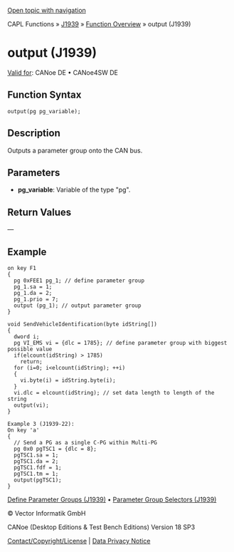 [Open topic with navigation](../../../../../CANoeDEFamily.htm#Topics/CAPLFunctions/J1939/Functions/CAPLfunctionJ1939Output.md)

CAPL Functions » [J1939](../CAPLfunctionsJ1939StartPage.md) » [Function Overview](../CAPLfunctionsJ1939Overview.md) » output (J1939)

# output (J1939)

[Valid for](../../../Shared/FeatureAvailability.md): CANoe DE • CANoe4SW DE

## Function Syntax

`output(pg pg_variable);`

## Description

Outputs a parameter group onto the CAN bus.

## Parameters

- **pg_variable**: Variable of the type "pg".

## Return Values

—

## Example

```plaintext
on key F1
{
  pg 0xFEE1 pg_1; // define parameter group
  pg_1.sa = 1;
  pg_1.da = 2;
  pg_1.prio = 7;
  output (pg_1); // output parameter group
}
```

```plaintext
void SendVehicleIdentification(byte idString[])
{
  dword i;
  pg VI_EMS vi = {dlc = 1785}; // define parameter group with biggest possible value
  if(elcount(idString) > 1785)
    return;
  for (i=0; i<elcount(idString); ++i)
  {
    vi.byte(i) = idString.byte(i);
  }
  vi.dlc = elcount(idString); // set data length to length of the string
  output(vi);
}

Example 3 (J1939-22):
On key 'a'
{
  // Send a PG as a single C-PG within Multi-PG
  pg 0x0 pgTSC1 = {dlc = 8};
  pgTSC1.sa = 1;
  pgTSC1.da = 2;
  pgTSC1.fdf = 1;
  pgTSC1.tm = 1;
  output(pgTSC1);
}
```

[Define Parameter Groups (J1939)](../CAPLfunctionsJ1939DefinePG.md) • [Parameter Group Selectors (J1939)](../CAPLfunctionJ1939GroupSelectors.md)

© Vector Informatik GmbH

CANoe (Desktop Editions & Test Bench Editions) Version 18 SP3

[Contact/Copyright/License](../../../Shared/ContactCopyrightLicense.md) | [Data Privacy Notice](https://www.vector.com/int/en/company/get-info/privacy-policy/)
